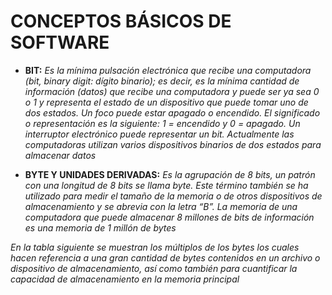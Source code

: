 # CONCEPTOS BÁSICOS DE SOFTWARE

- **BIT:**
*Es la mínima pulsación electrónica que recibe una computadora (bit, binary digit: dígito
binario); es decir, es la mínima cantidad de información (datos) que recibe una computadora y puede ser ya sea 0 o 1 y representa el estado de un dispositivo que puede tomar uno
de dos estados. Un foco puede estar apagado o encendido. El significado o representación
es la siguiente: 1 = encendido y 0 = apagado. Un interruptor electrónico puede representar
un bit. Actualmente las computadoras utilizan varios dispositivos binarios de dos estados
para almacenar datos*

- **BYTE Y UNIDADES DERIVADAS:**
*Es la agrupación de 8 bits, un patrón con una longitud de 8 bits se llama byte. Este término también se ha utilizado para medir el tamaño de la memoria o de otros dispositivos
de almacenamiento y se abrevia con la letra “B”. La memoria de una computadora que
puede almacenar 8 millones de bits de información es una memoria de 1 millón de bytes*

*En la tabla siguiente se muestran los múltiplos de los bytes los cuales hacen referencia a una gran cantidad de bytes contenidos en un archivo o dispositivo de almacenamiento, así como también para cuantificar la capacidad de almacenamiento en la
memoria principal*


